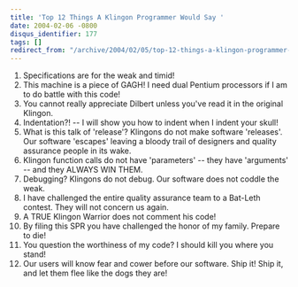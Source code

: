 ```yaml
---
title: 'Top 12 Things A Klingon Programmer Would Say '
date: 2004-02-06 -0800
disqus_identifier: 177
tags: []
redirect_from: "/archive/2004/02/05/top-12-things-a-klingon-programmer-would-say.aspx/"
---
```


1.  Specifications are for the weak and timid!
2.  This machine is a piece of GAGH! I need dual Pentium processors if I
    am to do battle with this code!
3.  You cannot really appreciate Dilbert unless you've read it in the
    original Klingon.
4.  Indentation?! -- I will show you how to indent when I indent your
    skull!
5.  What is this talk of 'release'? Klingons do not make software
    'releases'. Our software 'escapes' leaving a bloody trail of
    designers and quality assurance people in its wake.
6.  Klingon function calls do not have 'parameters' -- they have
    'arguments' -- and they ALWAYS WIN THEM.
7.  Debugging? Klingons do not debug. Our software does not coddle the
    weak.
8.  I have challenged the entire quality assurance team to a Bat-Leth
    contest. They will not concern us again.
9.  A TRUE Klingon Warrior does not comment his code!
10. By filing this SPR you have challenged the honor of my family.
    Prepare to die!
11. You question the worthiness of my code? I should kill you where you
    stand!
12. Our users will know fear and cower before our software. Ship it!
    Ship it, and let them flee like the dogs they are!


